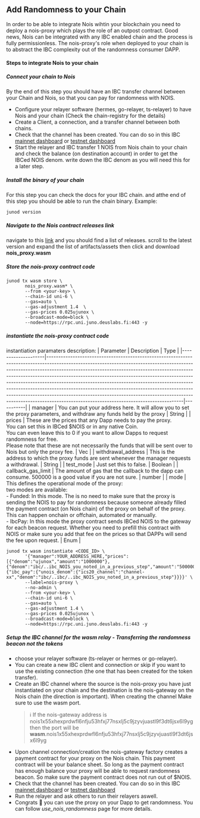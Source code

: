 ## Add Randomness to your Chain

In order to be able to integrate Nois wihtin your blockchain you need to deploy
a nois-proxy which plays the role of an outpost contract. Good news, Nois can be
integrated with any IBC enabled chain and the process is fully permissionless.
The nois-proxy's role when deployed to your chain is to abstract the IBC
complexity out of the randomness consumer DAPP.

#### Steps to integrate Nois to your chain

##### Connect your chain to Nois

By the end of this step you should have an IBC transfer channel between your Chain and Nois, so that you can pay for randomness with NOIS.

- Configure your relayer software (hermes, go-relayer, ts-relayer) to have Nois and your chain (Check the chain-registry for the details)
- Create a Client, a connection, and a transfer channel between both chains. 
- Check that the channel has been created. You can do so in this IBC
  [mainnet dashboard](https://ibc.nois.network/connections) or
  [testnet dashboard](https://testnet.ibc.nois.network/)
- Start the relayer and IBC transfer 1 NOIS from Nois chain to your chain and check the balance (on destination account) in order to get the IBCed NOIS denom. write down the IBC denom as you will need this for a later step.


##### Install the binary of your chain

For this step you can check the docs for your IBC chain. and atthe end of this
step you should be able to run the chain binary. Example:

```shell
junod version
```

##### Navigate to the Nois contract releases link

navigate to this [link](https://github.com/noislabs/nois-contracts/releases) and
you should find a list of releases. scroll to the latest version and expand the
list of artifacts/assets then click and download **nois_proxy.wasm**

##### Store the nois-proxy contract code

```shell
junod tx wasm store \
       nois_proxy.wasm* \
       --from <your-key> \
       --chain-id uni-6 \
       --gas=auto \
       --gas-adjustment 1.4  \
       --gas-prices 0.025ujunox \
       --broadcast-mode=block \
       --node=https://rpc.uni.juno.deuslabs.fi:443 -y
```

##### instantiate the nois-proxy contract code

instantiation paramaters description:
| Parameter          | Description                                                                                                                                                                                                                                                                                                                                                                                                                                                                                                                                                                                                               | Type      |
|--------------------|---------------------------------------------------------------------------------------------------------------------------------------------------------------------------------------------------------------------------------------------------------------------------------------------------------------------------------------------------------------------------------------------------------------------------------------------------------------------------------------------------------------------------------------------------------------------------------------------------------------------------|-----------|
| manager            | You can put your address here. It will allow you to set the proxy parameters, and withdraw any funds held by the proxy                                                                                                                                                                                                                                                                                                                                                                                                                                                                                                    | String    |
| prices             | These are the prices that any Dapp needs to pay the proxy.<br>You can set this in IBCed $NOIS or in any native Coin.<br>You can even leave this to 0 if you want to allow Dapps to request randomness for free.<br>Please note that these are not necessarily the funds that will be sent over to Nois but only the proxy fee.                                                                                                                                                                                                                                                                                            | Vec<Coin> |
| withdrawal_address | This is the address to which the proxy funds are sent whenever the manager requests a withdrawal.                                                                                                                                                                                                                                                                                                                                                                                                                                                                                                                         | String    |
| test_mode          | Just set this to false.                                                                                                                                                                                                                                                                                                                                                                                                                                                                                                                                                                                                   | Boolean   |
| callback_gas_limit | The amount of gas that the callback to the dapp can consume. 500000 is a good value if you are not sure.                                                                                                                                                                                                                                                                                                                                                                                                                                                                                                                  | number    |
| mode               | This defines the operational mode of the proxy:<br>two modes are available:<br>- Funded: In this mode. The is no need to make sure that the proxy is sending the NOIS to pay for randomness because someone already filled the payment contract (on Nois chain) of the proxy on behalf of the proxy.<br>  This can happen onchain or offchain, automated or manually.<br>- IbcPay: In this mode the proxy contract sends IBCed NOIS to the gateway for each beacon request. Whether you need to prefill this contract with NOIS or make sure you add that fee on the prices so that DAPPs will send the fee upon request. |  Enum         |

```shell
junod tx wasm instantiate <CODE_ID> \
       '{"manager":YOUR_ADDRESS_HERE,"prices":[{"denom":"ujunox","amount":"1000000"},{"denom":"ibc/..ibc_NOIS_you_noted_in_a_previous_step","amount":"50000000"}],"withdrawal_address":"YOUR_ADDRESS_HERE","callback_gas_limit":500000,"test_mode":false,"mode":{"ibc_pay":{"unois_denom":{"ics20_channel":"channel-xx","denom":"ibc/..ibc/..ibc_NOIS_you_noted_in_a_previous_step"}}}}' \
       --label=nois-proxy \
       --no-admin \
       --from <your-key> \
       --chain-id uni-6 \
       --gas=auto \
       --gas-adjustment 1.4 \
       --gas-prices 0.025ujunox \
       --broadcast-mode=block \
       --node=https://rpc.uni.juno.deuslabs.fi:443 -y
```

##### Setup the IBC channel for the wasm relay - Transferring the randomness beacon not the tokens

- choose your relayer software (ts-relayer or hermes or go-relayer).
- You can create a new IBC client and connection or skip if you want to use the existing connection (the one that has been created for the token transfer).
- Create an IBC channel where the source is the nois-proxy you have just instantiated on your chain and the
  destination is the nois-gateway on the Nois chain (the direction is
  important). When creating the channel Make sure to use the wasm port.
  > ℹ️ If the nois-gateway address is
  > nois1x55xhexprdwfl6nfju53hfxj77nsxlj5c9jzyvjuastl9f3dt6jsx6l9yg then the
  > port will be
  > **wasm**.nois1x55xhexprdwfl6nfju53hfxj77nsxlj5c9jzyvjuastl9f3dt6jsx6l9yg
- Upon channel connection/creation the nois-gateway factory creates a payment
  contract for your proxy on the Nois chain. This payment contract will be your
  balance sheet. So long as the payment contract has enough balance your proxy
  will be able to request randomness beacon. So make sure the payment contract
  does not run out of $NOIS.
- Check that the channel has been created. You can do so in this IBC
  [mainnet dashboard](https://ibc.nois.network/connections) or
  [testnet dashboard](https://testnet.ibc.nois.network/)
- Run the relayer and ask others to run their relayers aswell.
- Congrats 🎉 you can use the proxy on your Dapp to get randomness. You can
  follow _use_nois_randomness_ page for more details.
